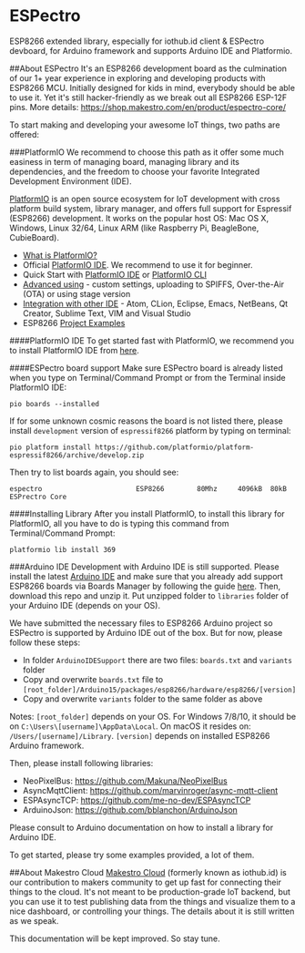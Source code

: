 # ESPectro
ESP8266 extended library, especially for iothub.id client &amp; ESPectro devboard, for Arduino framework and supports Arduino IDE and Platformio.

##About ESPectro
It's an ESP8266 development board as the culmination of our 1+ year experience in exploring and developing products with ESP8266 MCU. 
Initially designed for kids in mind, everybody should be able to use it. 
Yet it's still hacker-friendly as we break out all ESP8266 ESP-12F pins.
More details: https://shop.makestro.com/en/product/espectro-core/

To start making and developing your awesome IoT things, two paths are offered:

###PlatformIO
We recommend to choose this path as it offer some much easiness in term of managing board, managing library and its dependencies, 
and the freedom to choose your favorite Integrated Development Environment (IDE).

[PlatformIO](http://platformio.org/) is an open source ecosystem for IoT development with cross platform build system, library manager, and offers full support for Espressif (ESP8266) development. 
It works on the popular host OS: Mac OS X, Windows, Linux 32/64, Linux ARM (like Raspberry Pi, BeagleBone, CubieBoard).

* [What is PlatformIO?](http://docs.platformio.org/en/stable/what-is-platformio.html)
* Official [PlatformIO IDE](http://platformio.org/platformio-ide). We recommend to use it for beginner.
* Quick Start with [PlatformIO IDE](http://docs.platformio.org/en/stable/ide/atom.html#quick-start) or [PlatformIO CLI](http://docs.platformio.org/en/stable/quickstart.html)
* [Advanced using](http://docs.platformio.org/en/stable/platforms/espressif.html) - custom settings, uploading to SPIFFS, Over-the-Air (OTA) or using stage version
* [Integration with other IDE](http://docs.platformio.org/en/stable/ide.html) - Atom, CLion, Eclipse, Emacs, NetBeans, Qt Creator, Sublime Text, VIM and Visual Studio
* ESP8266 [Project Examples](http://docs.platformio.org/en/stable/platforms/espressif.html#examples)


####PlatformIO IDE
To get started fast with PlatformIO, we recommend you to install PlatformIO IDE from [here](http://platformio.org/platformio-ide).

####ESPectro board support
Make sure ESPectro board is already listed when you type on Terminal/Command Prompt or from the Terminal inside PlatformIO IDE:

```
pio boards --installed
```

If for some unknown cosmic reasons the board is not listed there, please install `development` version of `espressif8266` platform by typing on terminal:

```
pio platform install https://github.com/platformio/platform-espressif8266/archive/develop.zip
```

Then try to list boards again, you should see:

```
espectro                       ESP8266        80Mhz     4096kB  80kB   ESPrectro Core
```

####Installing Library
After you install PlatformIO, to install this library for PlatformIO, all you have to do is typing this command from Terminal/Command Prompt:

```
platformio lib install 369
```


###Arduino IDE
Development with Arduino IDE is still supported. Please install the latest [Arduino IDE](http://www.arduino.cc/en/main/software) and make sure that you already add support ESP8266 boards via Boards Manager by following the guide [here](https://github.com/esp8266/Arduino/blob/master/README.md).
Then, download this repo and unzip it. Put unzipped folder to `libraries` folder of your Arduino IDE (depends on your OS).

We have submitted the necessary files to ESP8266 Arduino project so ESPectro is supported by Arduino IDE out of the box. 
But for now, please follow these steps:

* In folder `ArduinoIDESupport` there are two files: `boards.txt` and `variants` folder
* Copy and overwrite `boards.txt` file to `[root_folder]/Arduino15/packages/esp8266/hardware/esp8266/[version]`
* Copy and overwrite `variants` folder to the same folder as above

Notes: 
`[root_folder]` depends on your OS. For Windows 7/8/10, it should be on `C:\Users\[username]\AppData\Local`. On macOS it resides on: `/Users/[username]/Library`.
`[version]` depends on installed ESP8266 Arduino framework.


Then, please install following libraries:

* NeoPixelBus: https://github.com/Makuna/NeoPixelBus
* AsyncMqttClient: https://github.com/marvinroger/async-mqtt-client
* ESPAsyncTCP: https://github.com/me-no-dev/ESPAsyncTCP
* ArduinoJson: https://github.com/bblanchon/ArduinoJson

Please consult to Arduino documentation on how to install a library for Arduino IDE.

To get started, please try some examples provided, a lot of them.


##About Makestro Cloud
[Makestro Cloud](http://cloud.makestro.com) (formerly known as iothub.id) is our contribution to makers community to get up fast for connecting their things to the cloud.
It's not meant to be production-grade IoT backend, but you can use it to test publishing data from the things and visualize them to a nice dashboard, or controlling your things. 
The details about it is still written as we speak. 


This documentation will be kept improved. So stay tune.
